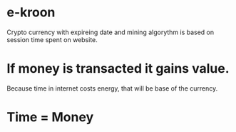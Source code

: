 # e-kroon
Crypto currency with expireing date and mining algorythm is based on session time spent on website.
# If money is transacted it gains value.
Because time in internet costs energy, that will be base of the currency.
# Time = Money
